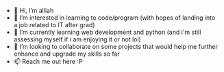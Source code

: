 - 👋 Hi, I’m alliah
- 👀 I’m interested in learning to code/program (with hopes of landing into a job related to IT after grad)
- 🌱 I’m currently learning web development and python (and i'm still assessing myself if i am enjoying it or not lol)
- 💞️ I’m looking to collaborate on some projects that would help me further enhance and upgrade my skills so far
- 📫 Reach me out here :P

<!---
dumbseldork/dumbseldork is a ✨ special ✨ repository because its `README.md` (this file) appears on your GitHub profile.
You can click the Preview link to take a look at your changes.
--->
